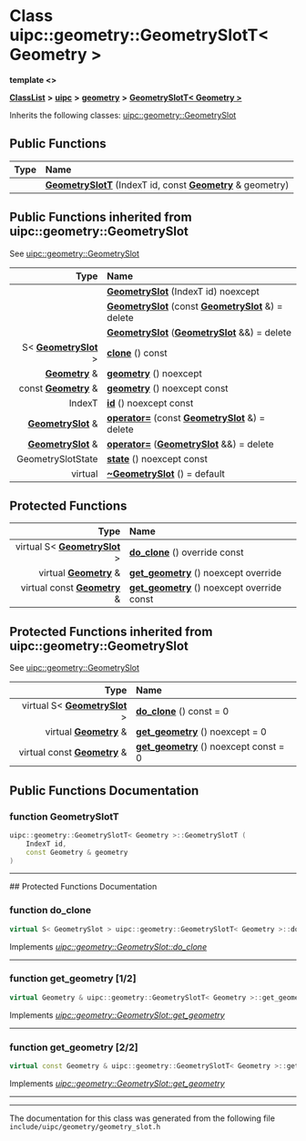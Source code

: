 

# Class uipc::geometry::GeometrySlotT&lt; Geometry &gt;

**template &lt;&gt;**



[**ClassList**](annotated.md) **>** [**uipc**](namespaceuipc.md) **>** [**geometry**](namespaceuipc_1_1geometry.md) **>** [**GeometrySlotT&lt; Geometry &gt;**](classuipc_1_1geometry_1_1_geometry_slot_t_3_01_geometry_01_4.md)








Inherits the following classes: [uipc::geometry::GeometrySlot](classuipc_1_1geometry_1_1_geometry_slot.md)






















































## Public Functions

| Type | Name |
| ---: | :--- |
|   | [**GeometrySlotT**](#function-geometryslott) (IndexT id, const [**Geometry**](classuipc_1_1geometry_1_1_geometry.md) & geometry) <br> |


## Public Functions inherited from uipc::geometry::GeometrySlot

See [uipc::geometry::GeometrySlot](classuipc_1_1geometry_1_1_geometry_slot.md)

| Type | Name |
| ---: | :--- |
|   | [**GeometrySlot**](classuipc_1_1geometry_1_1_geometry_slot.md#function-geometryslot-13) (IndexT id) noexcept<br> |
|   | [**GeometrySlot**](classuipc_1_1geometry_1_1_geometry_slot.md#function-geometryslot-23) (const [**GeometrySlot**](classuipc_1_1geometry_1_1_geometry_slot.md) &) = delete<br> |
|   | [**GeometrySlot**](classuipc_1_1geometry_1_1_geometry_slot.md#function-geometryslot-33) ([**GeometrySlot**](classuipc_1_1geometry_1_1_geometry_slot.md) &&) = delete<br> |
|  S&lt; [**GeometrySlot**](classuipc_1_1geometry_1_1_geometry_slot.md) &gt; | [**clone**](classuipc_1_1geometry_1_1_geometry_slot.md#function-clone) () const<br> |
|  [**Geometry**](classuipc_1_1geometry_1_1_geometry.md) & | [**geometry**](classuipc_1_1geometry_1_1_geometry_slot.md#function-geometry-12) () noexcept<br> |
|  const [**Geometry**](classuipc_1_1geometry_1_1_geometry.md) & | [**geometry**](classuipc_1_1geometry_1_1_geometry_slot.md#function-geometry-22) () noexcept const<br> |
|  IndexT | [**id**](classuipc_1_1geometry_1_1_geometry_slot.md#function-id-12) () noexcept const<br> |
|  [**GeometrySlot**](classuipc_1_1geometry_1_1_geometry_slot.md) & | [**operator=**](classuipc_1_1geometry_1_1_geometry_slot.md#function-operator) (const [**GeometrySlot**](classuipc_1_1geometry_1_1_geometry_slot.md) &) = delete<br> |
|  [**GeometrySlot**](classuipc_1_1geometry_1_1_geometry_slot.md) & | [**operator=**](classuipc_1_1geometry_1_1_geometry_slot.md#function-operator_1) ([**GeometrySlot**](classuipc_1_1geometry_1_1_geometry_slot.md) &&) = delete<br> |
|  GeometrySlotState | [**state**](classuipc_1_1geometry_1_1_geometry_slot.md#function-state-12) () noexcept const<br> |
| virtual  | [**~GeometrySlot**](classuipc_1_1geometry_1_1_geometry_slot.md#function-geometryslot) () = default<br> |














































## Protected Functions

| Type | Name |
| ---: | :--- |
| virtual S&lt; [**GeometrySlot**](classuipc_1_1geometry_1_1_geometry_slot.md) &gt; | [**do\_clone**](#function-do_clone) () override const<br> |
| virtual [**Geometry**](classuipc_1_1geometry_1_1_geometry.md) & | [**get\_geometry**](#function-get_geometry-12) () noexcept override<br> |
| virtual const [**Geometry**](classuipc_1_1geometry_1_1_geometry.md) & | [**get\_geometry**](#function-get_geometry-22) () noexcept override const<br> |


## Protected Functions inherited from uipc::geometry::GeometrySlot

See [uipc::geometry::GeometrySlot](classuipc_1_1geometry_1_1_geometry_slot.md)

| Type | Name |
| ---: | :--- |
| virtual S&lt; [**GeometrySlot**](classuipc_1_1geometry_1_1_geometry_slot.md) &gt; | [**do\_clone**](classuipc_1_1geometry_1_1_geometry_slot.md#function-do_clone) () const = 0<br> |
| virtual [**Geometry**](classuipc_1_1geometry_1_1_geometry.md) & | [**get\_geometry**](classuipc_1_1geometry_1_1_geometry_slot.md#function-get_geometry-12) () noexcept = 0<br> |
| virtual const [**Geometry**](classuipc_1_1geometry_1_1_geometry.md) & | [**get\_geometry**](classuipc_1_1geometry_1_1_geometry_slot.md#function-get_geometry-22) () noexcept const = 0<br> |






## Public Functions Documentation




### function GeometrySlotT 

```C++
uipc::geometry::GeometrySlotT< Geometry >::GeometrySlotT (
    IndexT id,
    const Geometry & geometry
) 
```




<hr>
## Protected Functions Documentation




### function do\_clone 

```C++
virtual S< GeometrySlot > uipc::geometry::GeometrySlotT< Geometry >::do_clone () override const
```



Implements [*uipc::geometry::GeometrySlot::do\_clone*](classuipc_1_1geometry_1_1_geometry_slot.md#function-do_clone)


<hr>



### function get\_geometry [1/2]

```C++
virtual Geometry & uipc::geometry::GeometrySlotT< Geometry >::get_geometry () noexcept override
```



Implements [*uipc::geometry::GeometrySlot::get\_geometry*](classuipc_1_1geometry_1_1_geometry_slot.md#function-get_geometry-12)


<hr>



### function get\_geometry [2/2]

```C++
virtual const Geometry & uipc::geometry::GeometrySlotT< Geometry >::get_geometry () noexcept override const
```



Implements [*uipc::geometry::GeometrySlot::get\_geometry*](classuipc_1_1geometry_1_1_geometry_slot.md#function-get_geometry-22)


<hr>

------------------------------
The documentation for this class was generated from the following file `include/uipc/geometry/geometry_slot.h`

